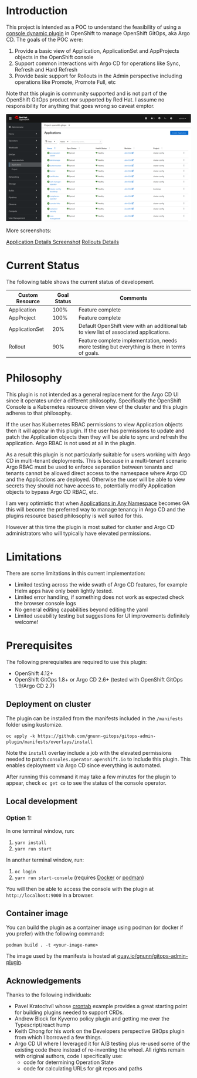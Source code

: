 # Introduction

This project is intended as a POC to understand the feasibility of using a [console dynamic plugin](https://docs.openshift.com/container-platform/4.13/web_console/dynamic-plugin/overview-dynamic-plugin.html) in OpenShift to manage OpenShift GitOps, aka Argo CD. The goals of the POC were:

1. Provide a basic view of Application, ApplicationSet and AppProjects objects in the OpenShift console
2. Support common interactions with Argo CD for operations like Sync, Refresh and Hard Refresh
3. Provide basic support for Rollouts in the Admin perspective including operations like Promote, Promote Full, etc

Note that this plugin is community supported and is not part of the OpenShift GitOps product nor supported by Red Hat. I assume no responsibility for anything that goes wrong so caveat emptor.

![alt text](https://raw.githubusercontent.com/gnunn-gitops/gitops-admin-plugin/main/docs/img/gitops-admin-plugin-list.png)

More screenshots:

[Application Details Screenshot](https://raw.githubusercontent.com/gnunn-gitops/gitops-admin-plugin/main/docs/img/gitops-admin-plugin-details.png)
[Rollouts Details](https://raw.githubusercontent.com/gnunn-gitops/gitops-admin-plugin/main/docs/img/rollouts-details.png)

# Current Status

The following table shows the current status of development.

| Custom Resource  | Goal Status          | Comments        |
| ------------- | -------------      | -------------- |
| Application  | 100%  | Feature complete |
| AppProject  | 100%  | Feature complete |
| ApplicationSet | 20% | Default OpenShift view with an additional tab to view list of associated applications. |
| Rollout | 90% | Feature complete implementation, needs more testing but everything is there in terms of goals. |

# Philosophy

This plugin is not intended as a general replacement for the Argo CD UI since it operates under a different philosophy. Specifically the OpenShift Console is a Kubernetes resource driven view of the cluster and this plugin adheres to that philosophy.

If the user has Kubernetes RBAC permissions to view Application objects then it will appear in this plugin. If the user has permissions to update and patch the Application objects then they will be able to sync and refresh the application. Argo RBAC is not used at all in the plugin.

As a result this plugin is not particularly suitable for users working with Argo CD in multi-tenant deployments. This is because in a multi-tenant scenario Argo RBAC must be used to enforce separation between tenants and tenants cannot be allowed direct access to the namespace where Argo CD and the Applications are deployed. Otherwise the user will be able to view secrets they should not have access to, potentially modify Application objects to bypass Argo CD RBAC, etc.

I am very optimistic that when [Applications in Any Namespace](https://argo-cd.readthedocs.io/en/stable/operator-manual/app-any-namespace) becomes GA this will become the preferred way to manage tenancy in Argo CD and the plugins resource based philosophy is well suited for this.

However at this time the plugin is most suited for cluster and Argo CD administrators who will typically have elevated permissions.

# Limitations

There are some limitations in this current implementation:

- Limited testing across the wide swath of Argo CD features, for example Helm apps have only been lightly tested.
- Limited error handling, if something does not work as expected check the browser console logs
- No general editing capabilities beyond editing the yaml
- Limited useability testing but suggestions for UI improvements definitely welcome!

# Prerequisites

The following prerequisites are required to use this plugin:

* OpenShift 4.12+
* OpenShift GitOps 1.8+ or Argo CD 2.6+ (tested with OpenShift GitOps 1.9/Argo CD 2.7)

## Deployment on cluster

The plugin can be installed from the manifests included in the `/manifests` folder using kustomize.

```
oc apply -k https://github.com/gnunn-gitops/gitops-admin-plugin/manifests/overlays/install
```

Note the `install` overlay include a job with the elevated permissions needed to patch `consoles.operator.openshift.io` to include this plugin. This enables deployment via Argo CD since everything is automated.

After running this command it may take a few minutes for the plugin to appear, check `oc get co` to see the status of the console operator.

## Local development

### Option 1:
In one terminal window, run:

1. `yarn install`
2. `yarn run start`

In another terminal window, run:

1. `oc login`
2. `yarn run start-console` (requires [Docker](https://www.docker.com) or [podman](https://podman.io))

You will then be able to access the console with the plugin at `http://localhost:9000` in a browser.

## Container image

You can build the plugin as a container image using podman (or docker if you prefer) with the following command:

```
podman build . -t <your-image-name>
```

The image used by the manifests is hosted at [quay.io/gnunn/gitops-admin-plugin](quay.io/gnunn/gitops-admin-plugin).

## Acknowledgements

Thanks to the following individuals:

* Pavel Kratochvíl whose [crontab](https://github.com/raspbeep/crontab-plugin/tree/initial-branch) example provides a great starting point for building plugins needed to support CRDs.
* Andrew Block for Kyverno policy plugin and getting me over the Typescript/react hump
* Keith Chong for his work on the Developers perspective GitOps plugin from which I borrowed a few things.
* Argo CD UI where I leveraged it for A/B testing plus re-used some of the existing code there instead of re-inventing the wheel. All rights remain with original authors, code I specifically use:
  - code for determining Operation State
  - code for calculating URLs for git repos and paths
